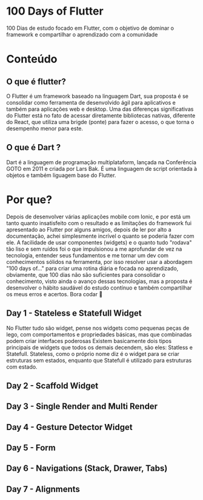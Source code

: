 # 100 Days of Flutter

100 Dias de estudo focado em Flutter, com o objetivo de dominar o framework e compartilhar o aprendizado com a comunidade

# Conteúdo

## O que é flutter?
O Flutter é um framework baseado na linguagem Dart, sua proposta é se consolidar como ferramenta de desenvolvido ágil para aplicativos e também para aplicações web e desktop. Uma das diferenças significativas do Flutter está no fato de acessar diretamente bibliotecas nativas, diferente do React, que utiliza uma brigde (ponte) para fazer o acesso, o que torna o desempenho menor para este.

## O que é Dart ?
Dart é a linguagem de programação multiplataform, lançada na Conferência GOTO em 2011 e criada por Lars Bak. É uma linguagem de script orientada à objetos e também liguagem base do Flutter.

# Por que?
Depois de desenvolver várias aplicações mobile com Ionic, e por está um tanto quanto insatisfeito com o resultado e as limitações do framework fui apresentado ao Flutter por alguns amigos, depois de ler por alto a documentação, achei simplesmente incrível o quanto se poderia fazer com ele. A facilidade de usar componentes (widgets) e o quanto tudo "rodava" tão liso e sem ruídos foi o que impulsionou a me aprofundar de vez na tecnologia, entender seus fundamentos e me tornar um dev com conhecimentos sólidos na ferramenta, por isso resolver usar a abordagem "100 days of..." para criar uma rotina diária e focada no aprendizado, obviamente, que 100 dias não são suficientes para consolidar o conhecimento, visto ainda o avanço dessas tecnologias, mas a proposta é desenvolver o hábito saudável do estudo contínuo e também compartilhar os meus erros e acertos. 
Bora codar 🚀

## Day 1 - Stateless e Statefull Widget
No Flutter tudo são widget, pense nos widgets como pequenas peças de lego, com comportamentos e propriedades básicas, mas que combinadas podem criar interfaces poderosas
Existem basicamente dois tipos principais de widgets que todos os demais decendem, são eles: Statless e Statefull. Stateless, como o próprio nome diz é o widget para se criar estruturas sem estados, enquanto que Statefull é utilizado para estruturas com estado.

## Day 2 - Scaffold Widget

## Day 3 - Single Render and Multi Render

## Day 4 - Gesture Detector Widget

## Day 5 - Form

## Day 6 - Navigations (Stack, Drawer, Tabs)

## Day 7 - Alignments



